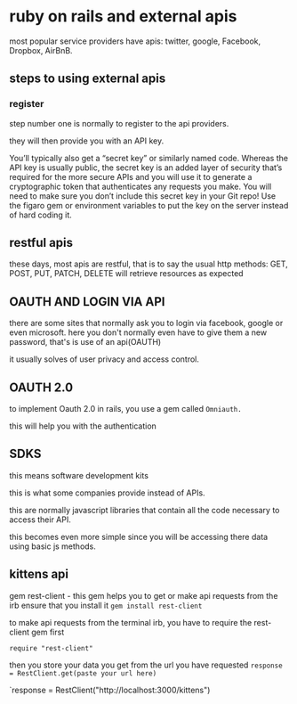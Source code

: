 # ruby on rails and external apis

most popular service providers have apis: twitter, google, Facebook, Dropbox, AirBnB.

## steps to using external apis

### register

step number one is normally to register to the api providers.

they will then provide you with an API key.

You’ll typically also get a “secret key” or similarly named code. Whereas the API key is usually public, the secret key is an added layer of security that’s required for the more secure APIs and you will use it to generate a cryptographic token that authenticates any requests you make. You will need to make sure you don’t include this secret key in your Git repo! Use the figaro gem or environment variables to put the key on the server instead of hard coding it.

## restful apis

these days, most apis are restful, that is to say the usual http methods: GET, POST, PUT, PATCH, DELETE will retrieve resources as expected

## OAUTH AND LOGIN VIA API

there are some sites that normally ask you to login via facebook, google or even microsoft. here you don't normally even have to give them a new password, that's is use of an api(OAUTH)

it usually solves of user privacy and access control.

## OAUTH 2.0

to implement Oauth 2.0 in rails, you use a gem called `Omniauth.`

this will help you with the authentication

## SDKS

this means software development kits

this is what some companies provide instead of APIs.

this are normally javascript libraries that contain all the code necessary to access their API.

this becomes even more simple since you will be accessing there data using basic js methods.

## kittens api

gem rest-client - this gem helps you to get or make api requests from the irb ensure that you install it `gem install rest-client`

to make api requests from the terminal irb, you have to require the rest-client gem first

`require "rest-client"`

then you store your data you get from the url you have requested `response = RestClient.get(paste your url here)`

`response = RestClient("http://localhost:3000/kittens")
